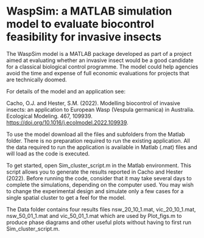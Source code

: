 # WaspSim: a MATLAB simulation model to evaluate biocontrol feasibility for invasive insects
The WaspSim model is a MATLAB package developed as part of a project aimed at evaluating whether an invasive insect would be a good candidate for a classical biological control programme. The model could help agencies avoid the time and expense of full economic evaluations for projects that are technically doomed.

For details of the model and an application see:

Cacho, O.J. and Hester, S.M. (2022). Modelling biocontrol of invasive insects: an application to European Wasp (Vespula germanica) in Australia. Ecological Modeling. 467, 109939.           https://doi.org/10.1016/j.ecolmodel.2022.109939.

To use the model download all the files and subfolders from the Matlab folder. There is no preparation required to run the existing application. All the data required to run the application is available in Matlab (.mat) files and will load as the code is executed.

To get started, open Sim_cluster_script.m in the Matlab environment. This script allows you to generate the results reported in Cacho and Hester (2022). Before running the code, consider that it may take several days to complete the simulations, depending on the computer used. You may wish to change the experimental design and simulate only a few cases for a single spatial cluster to get a feel for the model.

The Data folder contains four results files  nsw_20_10_1.mat, vic_20_10_1.mat, nsw_50_01_1.mat and vic_50_01_1.mat which are used by Plot_figs.m to produce phase diagrams and other useful plots without having to first run Sim_cluster_script.m. 

